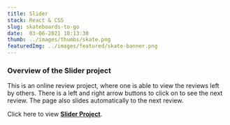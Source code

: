 ```yaml
---
title: Slider
stack: React & CSS
slug: skateboards-to-go
date:  03-06-2021 10:13:30
thumb: ../images/thumbs/skate.png
featuredImg: ../images/featured/skate-banner.png
---
```


### Overview of the Slider project
This is an online review project, where one is able to view the reviews left by others. There is a left and right arrow buttons to click on to see the next review. The page also slides automatically to the next review.

Click here to view **[Slider Project](https://slider-react-2.netlify.app/)**.


